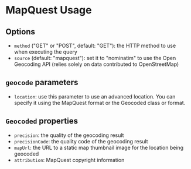 # MapQuest Usage

## Options

- `method` ("GET" or "POST", default: "GET"): the HTTP method to use when executing the query
- `source` (default: "mapquest"): set it to "nominatim" to use the Open Geocoding API (relies solely on data contributed to OpenStreetMap)

## `geocode` parameters

- `location`: use this parameter to use an advanced location. You can specify it using the MapQuest format or the Geocoded class or format.

## `Geocoded` properties

- `precision`: the quality of the geocoding result
- `precisionCode`: the quality code of the geocoding result
- `mapUrl`: the URL to a static map thumbnail image for the location being geocoded
- `attribution`: MapQuest copyright information
